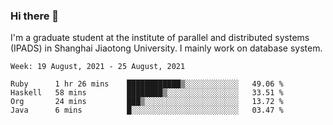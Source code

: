 ### Hi there 👋

I'm a graduate student at the institute of parallel and distributed systems (IPADS) in Shanghai Jiaotong University. I mainly work on database system.

<!--START_SECTION:waka-->
```text
Week: 19 August, 2021 - 25 August, 2021

Ruby      1 hr 26 mins    ████████████▒░░░░░░░░░░░░   49.06 % 
Haskell   58 mins         ████████▒░░░░░░░░░░░░░░░░   33.51 % 
Org       24 mins         ███▒░░░░░░░░░░░░░░░░░░░░░   13.72 % 
Java      6 mins          █░░░░░░░░░░░░░░░░░░░░░░░░   03.47 % 
```
<!--END_SECTION:waka-->

<!--
**yqmmm/yqmmm** is a ✨ _special_ ✨ repository because its `README.md` (this file) appears on your GitHub profile.

Here are some ideas to get you started:

- 🔭 I’m currently working on ...
- 🌱 I’m currently learning ...
- 👯 I’m looking to collaborate on ...
- 🤔 I’m looking for help with ...
- 💬 Ask me about ...
- 📫 How to reach me: ...
- 😄 Pronouns: ...
- ⚡ Fun fact: ...
-->

